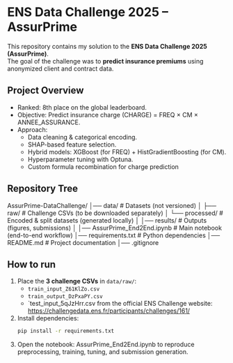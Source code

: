 # ENS Data Challenge 2025 – AssurPrime
This repository contains my solution to the **ENS Data Challenge 2025 (AssurPrime)**.  
The goal of the challenge was to **predict insurance premiums** using anonymized client and contract data.

## Project Overview
- Ranked: 8th place on the global leaderboard.
- Objective: Predict insurance charge (CHARGE) = FREQ × CM × ANNEE_ASSURANCE.
- Approach:
   - Data cleaning & categorical encoding.
   - SHAP-based feature selection.
   - Hybrid models: XGBoost (for FREQ) + HistGradientBoosting (for CM).
   - Hyperparameter tuning with Optuna.
   - Custom formula recombination for charge prediction

## Repository Tree
AssurPrime-DataChallenge/
│── data/                 # Datasets (not versioned)
│   ├── raw/              # Challenge CSVs (to be downloaded separately)
│   └── processed/        # Encoded & split datasets (generated locally)
│
│── results/              # Outputs (figures, submissions)
│
│── AssurPrime_End2End.ipynb   # Main notebook (end-to-end workflow)
│── requirements.txt           # Python dependencies
│── README.md                  # Project documentation
│── .gitignore

## How to run
1. Place the **3 challenge CSVs** in `data/raw/`:
   - `train_input_Z61KlZo.csv`
   - `train_output_DzPxaPY.csv`
   - `test_input_5qJzHrr.csv
   from the official ENS Challenge website: https://challengedata.ens.fr/participants/challenges/161/
2. Install dependencies:
   ```bash
   pip install -r requirements.txt
   ```
3. Open the notebook: AssurPrime_End2End.ipynb to reproduce preprocessing, training, tuning, and submission generation.
